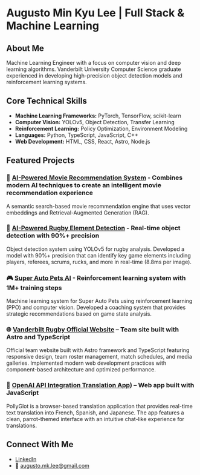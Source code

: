 # Augusto Min Kyu Lee | Full Stack & Machine Learning

## About Me
Machine Learning Engineer with a focus on computer vision and deep learning algorithms. 
Vanderbilt University Computer Science graduate experienced in developing high-precision 
object detection models and reinforcement learning systems.

## Core Technical Skills
- **Machine Learning Frameworks:** PyTorch, TensorFlow, scikit-learn
- **Computer Vision:** YOLOv5, Object Detection, Transfer Learning
- **Reinforcement Learning:** Policy Optimization, Environment Modeling
- **Languages:** Python, TypeScript, JavaScript, C++
- **Web Development:** HTML, CSS, React, Astro, Node.js

## Featured Projects

### 🍿 [AI-Powered Movie Recommendation System](https://github.com/augustomklee/PopChoice) - Combines modern AI techniques to create an intelligent movie recommendation experience
A semantic search-based movie recommendation engine that uses vector embeddings and Retrieval-Augmented Generation (RAG).

### 🏉 [AI-Powered Rugby Element Detection](https://github.com/augustomklee/rugby-element-detection) - Real-time object detection with 90%+ precision
Object detection system using YOLOv5 for rugby analysis. Developed a model with 90%+ precision that can identify key game elements including players, referees, scrums, rucks, and more in real-time (8.8ms per image).
  
### 🎮 [Super Auto Pets AI](https://github.com/augustomklee/super-auto-pets-ai) - Reinforcement learning system with 1M+ training steps
Machine learning system for Super Auto Pets using reinforcement learning (PPO) and computer vision. Developed a coaching system that provides strategic recommendations based on game state analysis.

### 🌐 [Vanderbilt Rugby Official Website](https://github.com/augustomklee/VanderbiltRugby) – Team site built with Astro and TypeScript
Official team website built with Astro framework and TypeScript featuring responsive design, team roster management, match schedules, and media galleries. Implemented modern web development practices with component-based architecture and optimized performance.

### 🦜 [OpenAI API Integration Translation App](https://github.com/augustomklee/PollyGlot/tree/main)) – Web app built with JavaScript
PollyGlot is a browser-based translation application that provides real-time text translation into French, Spanish, and Japanese. The app features a clean, parrot-themed interface with an intuitive chat-like experience for translations.

## Connect With Me
- [LinkedIn](https://linkedin.com/in/augusto-lee/)
- 📧 augusto.mk.lee@gmail.com
